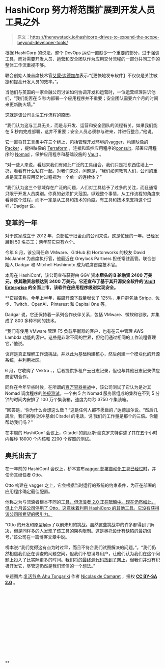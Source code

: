 # HashiCorp 努力将范围扩展到开发人员工具之外

> 原文：<https://thenewstack.io/hashicorp-drives-to-expand-the-scope-beyond-developer-tools/>

根据 HashiCorp 的说法，整个 DevOps 运动一直缺少一个重要的部分，过于强调工具，而对需要开发人员、运营和安全团队作为应用交付流程的一部分共同工作的整体工作流重视不够。

联合创始人兼首席技术官[艾蒙·达德加尔](https://github.com/armon)表示:“【更快地发布软件】不仅仅是关注敏捷和提高开发人员的效率。”。

 当他们与英国的一家金融公司讨论如何协调开发和运营时，一位运营经理告诉他们，“我们能否在 5 秒内部署一个应用程序并不重要；安全团队需要六个月的时间来更新防火墙。”

这就是该公司关注工作流程的原因。

“我们认为这与工具无关，而是与开发、运营和安全团队的流程有关。如果我们能在 5 秒内完成部署，这并不重要；安全人员必须参与进来，并进行整合，”他说。

它一直将其工具集中在三个组上，包括管理开发环境的[vagger](https://www.vagrantup.com/)，构建映像的 [Packer](https://www.packer.io/) ，提供映像的 [Terraform](https://www.terraform.io/) ，连接和监控应用程序的[consult](https://www.consul.io/)，部署应用程序的 [Nomad](https://www.nomadproject.io/) ，保护应用程序和基础设施的 [Vault](https://www.vaultproject.io/) 。

“对一些人来说，看起来我们有如此广泛的工具组合，我们只是把东西往墙上一扔，看看有什么粘在一起。对我们来说，问题是，“我们如何教育人们，公司的重点是真正将应用交付过程视为一个单一的连续体？”

“我们认为这三个领域存在广泛的问题，人们对工具给予了过多的关注，而且通常只限于开发人员类别。你真的必须扩大范围，纵观整个事情，从工作流程的角度来看待这个过程，而不一定是从工具和技术的角度。有工具和技术来支持这个过程，”Dadgar 说。

## 变革的一年

对于这家成立于 2012 年、总部位于旧金山的公司来说，这是忙碌的一年。已经发展到 50 名员工；两年前它只有六个。

今年 8 月，该公司任命 VMware、GitHub 和 Hortonworks 的校友 David McJannet 为首席执行官，他最近在 Greylock Partners 担任常驻高管。联合创始人 Dadgar 和 Mitchell Hashimoto 成为联席首席技术官。

本周在 HashiConf，该公司宣布获得由 GGV 资本**牵头的 B 轮融资 2400 万美元，使其融资总额达到 3400 万美元。它还宣布了基于其开源安全软件的 [Vault Enterprise](https://www.hashicorp.com/vault.html) 的全面上市，该软件在应用程序级别实现安全。**

 **它报告称，今年上半年，每周开源下载量增长了 125%，用户群包括 Stripe、优步、Twitch、OpenAI、Pinterest 和 Capital One 等。

Dadgar 说，它还保持着一系列合作伙伴关系，包括 VMware、微软和谷歌，并集成了 800 多种不同的技术。

“我们有使用 VMware 管理 F5 负载平衡器的客户，也有在云中管理 AWS Lambda 功能的客户。这些是非常不同的世界，但他们通过相同的工作流程管理它，”他说。

诀窍是真正理解工作流挑战，并以此为基础构建核心，然后创建一个模块化的开源系统，并利用社区。

6 月，它收购了 Vektra *、*，后者提供多租户云日志记录，但也与其他日志记录供应商密切合作。

同样在今年早些时候，在所谓的[百万容器挑战](https://www.hashicorp.com/c1m.html)中，该公司测试了它认为是对其 Nomad 调度程序的[终极测试](https://www.infoq.com/articles/scaling-containers-hashicorp-nomad)。一个由 5 台 Nomad 服务器组成的集群在不到 5 分钟的时间内安排了 100 万个集装箱，速度为每秒 3750 个集装箱。

”回答是，‘你为什么会想这么做？“这是任何人都不愿做的，”达德加尔说。“然后几周后，我们接到(对冲基金)Citadel 的电话，说‘我们的工作量是那个的三倍。你能帮助我们吗？"

在本周的 HashiConf 会议上，Citadel 的凯厄斯·豪克罗夫特讲述了其在五个小时内每秒 18000 个内核和 2200 个容器的测试。

## 奥托出去了

在一年前的 HashiConf 会议上，桥本宣布[vagger 部署自动化工具已经过时](https://thenewstack.io/hashicorp-revamps-vagrant-and-retools-for-microservices/)，并任命其继任者 Otto。

Otto 构建在 vagger 之上，它会根据当时运行的系统的约束条件，为正在部署的应用程序确定最佳配置。

他称之为与流浪者根本不同的[工具，但流浪者 2.0 正在酝酿中。现在仍然如此，但上个月该公司停用了 Otto，这意味着利用 HashiCorp 的其他工具。它没有获得该公司所希望的吸引力。](https://thenewstack.io/tns-analysts-show-62-at-hashiconf-2015/)

“Otto 的开发和原型展示了以前未知的挑战。虽然这些挑战中的许多都得到了解决，但是同样多的人发现了该工具的架构限制。这是奥托设计有缺陷的最初信号，”该公司在一篇博客文章中说。

桥本说:“我们觉得这有点为时过早，而且不符合我们试图解决的问题。”。“我们仍然相信我们正在调查的问题空间，但我们不想误导用户，让他们认为我们在这个问题上投入了比实际更多的时间。我们将[的最终源代码放到了网上](https://www.ottoproject.io/)，但我们并没有积极开发它，尽管这仍然是我们坚信的一个想法。”

专题图片:[复活节岛 Ahu Tongariki](https://www.flickr.com/photos/ndecam/6214224084/in/photolist-at8wjy-ZsGTN-3zv9yf-eY69eo-nbYCxn-dFvVMA-o4jP1C-dFvQbo-48oJhE-6KRwxJ-6Bwa2Z-9QS56x-bhgKm8-ovhHKC-ZoFYi-6e1uXz-6KMpJe-6TVM2a-2vVkpu-6SQJcb-6BAjZw-6RPeQS-FCy1qP-68bZso-e6LhZK-6BJi4s-ryf8xe-bchc16-nyDj7n-5Ws9fj-ZtDCy-6RKbBZ-9SyeM8-dRMeWu-ib2U9M-n1au4J-9Sygt8-6SQaMG-6BAkGq-6SLEDc-txoQ8-6TVLez-bhgE3a-bchrj4-mnwHVw-4o1m9b-nAHZRz-6BJimA-5jABpU-9QS5fp) 作者 [Nicolas de Camaret](https://www.flickr.com/photos/ndecam/) ，授权 **[CC BY-SA 2.0](https://creativecommons.org/licenses/by/2.0/)** 。

<svg xmlns:xlink="http://www.w3.org/1999/xlink" viewBox="0 0 68 31" version="1.1"><title>Group</title> <desc>Created with Sketch.</desc></svg>**